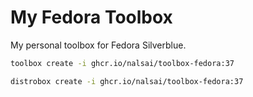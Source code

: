 # My Fedora Toolbox

My personal toolbox for Fedora Silverblue.

```sh
toolbox create -i ghcr.io/nalsai/toolbox-fedora:37
```

```sh
distrobox create -i ghcr.io/nalsai/toolbox-fedora:37
```
